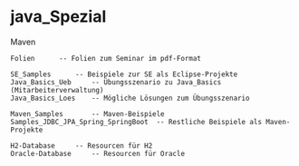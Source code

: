 # java_Spezial
Maven

	Folien		-- Folien zum Seminar im pdf-Format
	
  	SE_Samples		-- Beispiele zur SE als Eclipse-Projekte
   	Java_Basics_Ueb		-- Übungsszenario zu Java_Basics (Mitarbeiterverwaltung)
    Java_Basics_Loes	-- Mögliche Lösungen zum Übungsszenario

    Maven_Samples		-- Maven-Beispiele
	Samples_JDBC_JPA_Spring_SpringBoot  -- Restliche Beispiele als Maven-Projekte

   	H2-Database		-- Resourcen für H2
    Oracle-Database		-- Resourcen für Oracle
	
		
	


	
